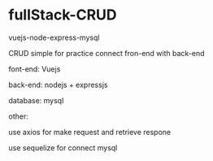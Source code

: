 # fullStack-CRUD
vuejs-node-express-mysql

CRUD simple for practice connect fron-end with back-end

font-end: Vuejs 

back-end: nodejs + expressjs

database: mysql

other:

use axios for make request and retrieve respone

use sequelize for connect mysql
